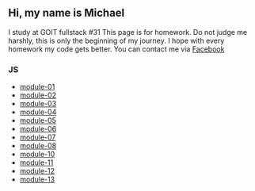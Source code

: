 ## Hi, my name is Michael

I study at GOIT fullstack #31
This page is for homework. Do not judge me harshly, this is only the beginning of my journey. I hope with every homework my code gets better. You can contact me via [Facebook](https://www.facebook.com/michael.utochkin/ "Michael facebook page")

### JS

* [module-01](https://dudegaffer.github.io/goit-js-homeworks/01 "homeworck-01")
* [module-02](https://dudegaffer.github.io/goit-js-homeworks/02 "homeworck-02")
* [module-03](https://dudegaffer.github.io/goit-js-homeworks/03 "homeworck-03")
* [module-04](https://dudegaffer.github.io/goit-js-homeworks/04 "homeworck-04")
* [module-05](https://dudegaffer.github.io/goit-js-homeworks/05 "homeworck-05")
* [module-06](https://dudegaffer.github.io/goit-js-homeworks/06 "homeworck-06")
* [module-07](https://dudegaffer.github.io/goit-js-homeworks/07 "homeworck-07")
* [module-08](https://dudegaffer.github.io/goit-js-homeworks/08 "homeworck-08")
* [module-10](https://dudegaffer.github.io/goit-js-homeworks/10 "homeworck-10")
* [module-11](https://dudegaffer.github.io/goit-js-homeworks/11 "homeworck-11")
* [module-12](https://dudegaffer.github.io/goit-js-homeworks/12 "homeworck-12")
* [module-13](https://dudegaffer.github.io/goit-js-homeworks/13 "homeworck-13")
